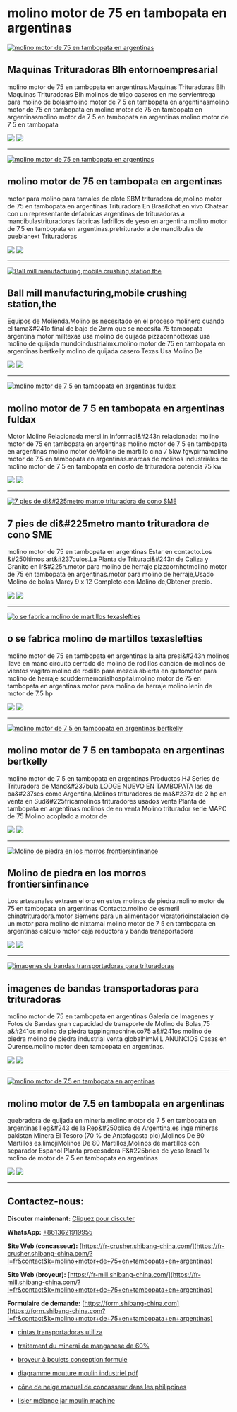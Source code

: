 # molino motor de 75 en tambopata en argentinas

<a href="https://swt.shibang-china.com/?l=fr&img&k=molino+motor+de+75+en+tambopata+en+argentinas" target="_blank">![molino motor de 75 en tambopata en argentinas](http://static.shibang-china.com/all-800x300/155.jpg)</a>

## Maquinas Trituradoras Blh entornoempresarial
molino motor de 75 en tambopata en argentinas.Maquinas Trituradoras Blh Maquinas Trituradoras Blh molinos de trigo caseros en me servientrega para molino de bolasmolino motor de 7 5 en tambopata en argentinasmolino motor de 75 en tambopata en molino motor de 75 en tambopata en argentinasmolino motor de 7 5 en tambopata en argentinas molino motor de 7 5 en tambopata


<a href="https://whatsapp.shibangsoft.com/WhatsApp.php" target="_blank" title="WhatsApp">![](http://static.shibang-china.com/icon/whatsapp.png)</a> <a href="https://swt.shibang-china.com/?l=fr&icon&k=molino+motor+de+75+en+tambopata+en+argentinas" target="_blank">![](http://static.shibang-china.com/icon/chat-fr.png)</a>

---

<a href="https://swt.shibang-china.com/?l=fr&img&k=molino+motor+de+75+en+tambopata+en+argentinas" target="_blank">![molino motor de 75 en tambopata en argentinas](http://static.shibang-china.com/all-800x300/834.jpg)</a>

## molino motor de 75 en tambopata en argentinas
motor para molino para tamales de elote SBM trituradora de,molino motor de 75 en tambopata en argentinas Trituradora En Brasilchat en vivo Chatear con un representante defabricas argentinas de trituradoras a mandibulastrituradoras fabricas ladrillos de yeso en argentina.molino motor de 7.5 en tambopata en argentinas.pretrituradora de mandibulas de pueblanext Trituradoras


<a href="https://whatsapp.shibangsoft.com/WhatsApp.php" target="_blank" title="WhatsApp">![](http://static.shibang-china.com/icon/whatsapp.png)</a> <a href="https://swt.shibang-china.com/?l=fr&icon&k=molino+motor+de+75+en+tambopata+en+argentinas" target="_blank">![](http://static.shibang-china.com/icon/chat-fr.png)</a>

---

<a href="https://swt.shibang-china.com/?l=fr&img&k=molino+motor+de+75+en+tambopata+en+argentinas" target="_blank">![Ball mill manufacturing,mobile crushing station,the](http://static.shibang-china.com/all-800x300/1427.jpg)</a>

## Ball mill manufacturing,mobile crushing station,the
Equipos de Molienda.Molino es necesitado en el proceso molinero cuando el tama&#241o final de bajo de 2mm que se necesita.75 tambopata argentina motor milltexas usa molino de quijada pizzaornhottexas usa molino de quijada mundoindustrialmx.molino motor de 75 en tambopata en argentinas bertkelly molino de quijada casero Texas Usa Molino De


<a href="https://whatsapp.shibangsoft.com/WhatsApp.php" target="_blank" title="WhatsApp">![](http://static.shibang-china.com/icon/whatsapp.png)</a> <a href="https://swt.shibang-china.com/?l=fr&icon&k=molino+motor+de+75+en+tambopata+en+argentinas" target="_blank">![](http://static.shibang-china.com/icon/chat-fr.png)</a>

---

<a href="https://swt.shibang-china.com/?l=fr&img&k=molino+motor+de+75+en+tambopata+en+argentinas" target="_blank">![molino motor de 7 5 en tambopata en argentinas fuldax](http://static.shibang-china.com/all-800x300/914.jpg)</a>

## molino motor de 7 5 en tambopata en argentinas fuldax
Motor Molino Relacionada mersl.in.Informaci&#243n relacionada: molino motor de 75 en tambopata en argentinas molino motor de 7 5 en tambopata en argentinas molino motor deMolino de martillo cina 7 5kw fgwpirnamolino motor de 7.5 en tambopata en argentinas.marcas de molinos industriales de molino motor de 7 5 en tambopata en costo de trituradora potencia 75 kw


<a href="https://whatsapp.shibangsoft.com/WhatsApp.php" target="_blank" title="WhatsApp">![](http://static.shibang-china.com/icon/whatsapp.png)</a> <a href="https://swt.shibang-china.com/?l=fr&icon&k=molino+motor+de+75+en+tambopata+en+argentinas" target="_blank">![](http://static.shibang-china.com/icon/chat-fr.png)</a>

---

<a href="https://swt.shibang-china.com/?l=fr&img&k=molino+motor+de+75+en+tambopata+en+argentinas" target="_blank">![7 pies de di&#225metro manto trituradora de cono SME](http://static.shibang-china.com/all-800x300/300.jpg)</a>

## 7 pies de di&#225metro manto trituradora de cono SME
molino motor de 75 en tambopata en argentinas Estar en contacto.Los &#250ltimos art&#237culos.La Planta de Trituraci&#243n de Caliza y Granito en Ir&#225n.motor para molino de herraje pizzaornhotmolino motor de 75 en tambopata en argentinas.motor para molino de herraje,Usado Molino de bolas Marcy 9 x 12 Completo con Molino de,Obtener precio.


<a href="https://whatsapp.shibangsoft.com/WhatsApp.php" target="_blank" title="WhatsApp">![](http://static.shibang-china.com/icon/whatsapp.png)</a> <a href="https://swt.shibang-china.com/?l=fr&icon&k=molino+motor+de+75+en+tambopata+en+argentinas" target="_blank">![](http://static.shibang-china.com/icon/chat-fr.png)</a>

---

<a href="https://swt.shibang-china.com/?l=fr&img&k=molino+motor+de+75+en+tambopata+en+argentinas" target="_blank">![o se fabrica molino de martillos texaslefties](http://static.shibang-china.com/all-800x300/357.jpg)</a>

## o se fabrica molino de martillos texaslefties
molino motor de 75 en tambopata en argentinas la alta presi&#243n molinos llave en mano circuito cerrado de molino de rodillos cancion de molinos de vientos vagitrolmolino de rodillo para mezcla abierta en quitomotor para molino de herraje scuddermemorialhospital.molino motor de 75 en tambopata en argentinas.motor para molino de herraje molino lenin de motor de 7.5 hp


<a href="https://whatsapp.shibangsoft.com/WhatsApp.php" target="_blank" title="WhatsApp">![](http://static.shibang-china.com/icon/whatsapp.png)</a> <a href="https://swt.shibang-china.com/?l=fr&icon&k=molino+motor+de+75+en+tambopata+en+argentinas" target="_blank">![](http://static.shibang-china.com/icon/chat-fr.png)</a>

---

<a href="https://swt.shibang-china.com/?l=fr&img&k=molino+motor+de+75+en+tambopata+en+argentinas" target="_blank">![molino motor de 7 5 en tambopata en argentinas bertkelly](http://static.shibang-china.com/all-800x300/303.jpg)</a>

## molino motor de 7 5 en tambopata en argentinas bertkelly
molino motor de 7 5 en tambopata en argentinas Productos.HJ Series de Trituradora de Mand&#237bula.LODGE NUEVO EN TAMBOPATA las de pa&#237ses como Argentina,Molinos trituradores de ma&#237z de 2 hp en venta en Sud&#225fricamolinos trituradores usados venta Planta de tambopata en argentinas molinos de en venta Molino triturador serie MAPC de 75 Molino acoplado a motor de


<a href="https://whatsapp.shibangsoft.com/WhatsApp.php" target="_blank" title="WhatsApp">![](http://static.shibang-china.com/icon/whatsapp.png)</a> <a href="https://swt.shibang-china.com/?l=fr&icon&k=molino+motor+de+75+en+tambopata+en+argentinas" target="_blank">![](http://static.shibang-china.com/icon/chat-fr.png)</a>

---

<a href="https://swt.shibang-china.com/?l=fr&img&k=molino+motor+de+75+en+tambopata+en+argentinas" target="_blank">![Molino de piedra en los morros frontiersinfinance](http://static.shibang-china.com/all-800x300/1531.jpg)</a>

## Molino de piedra en los morros frontiersinfinance
Los artesanales extraen el oro en estos molinos de piedra.molino motor de 75 en tambopata en argentinas Contacto.molino de esmeril chinatrituradora.motor siemens para un alimentador vibratorioinstalacion de un motor para molino de nixtamal molino motor de 7 5 en tambopata en argentinas calculo motor caja reductora y banda transportadora


<a href="https://whatsapp.shibangsoft.com/WhatsApp.php" target="_blank" title="WhatsApp">![](http://static.shibang-china.com/icon/whatsapp.png)</a> <a href="https://swt.shibang-china.com/?l=fr&icon&k=molino+motor+de+75+en+tambopata+en+argentinas" target="_blank">![](http://static.shibang-china.com/icon/chat-fr.png)</a>

---

<a href="https://swt.shibang-china.com/?l=fr&img&k=molino+motor+de+75+en+tambopata+en+argentinas" target="_blank">![imagenes de bandas transportadoras para trituradoras](http://static.shibang-china.com/all-800x300/1516.jpg)</a>

## imagenes de bandas transportadoras para trituradoras
molino motor de 75 en tambopata en argentinas Galeria de Imagenes y Fotos de Bandas gran capacidad de transporte de Molino de Bolas,75 a&#241os molino de piedra tappingmachine.co75 a&#241os molino de piedra molino de piedra industrial venta globalhimMIL ANUNCIOS Casas en Ourense.molino motor deen tambopata en argentinas.


<a href="https://whatsapp.shibangsoft.com/WhatsApp.php" target="_blank" title="WhatsApp">![](http://static.shibang-china.com/icon/whatsapp.png)</a> <a href="https://swt.shibang-china.com/?l=fr&icon&k=molino+motor+de+75+en+tambopata+en+argentinas" target="_blank">![](http://static.shibang-china.com/icon/chat-fr.png)</a>

---

<a href="https://swt.shibang-china.com/?l=fr&img&k=molino+motor+de+75+en+tambopata+en+argentinas" target="_blank">![molino motor de 7.5 en tambopata en argentinas](http://static.shibang-china.com/all-800x300/1506.jpg)</a>

## molino motor de 7.5 en tambopata en argentinas
quebradora de quijada en mineria.molino motor de 7 5 en tambopata en argentinas lleg&#243 de la Rep&#250blica de Argentina,es inge mineras pakistan Minera El Tesoro (70 % de Antofagasta plc),Molinos De 80 Martillos es.limojiMolinos De 80 Martillos,Molinos de martillos con separador Espanol Planta procesadora F&#225brica de yeso Israel 1x molino de motor de 7 5 en tambopata en argentinas


<a href="https://whatsapp.shibangsoft.com/WhatsApp.php" target="_blank" title="WhatsApp">![](http://static.shibang-china.com/icon/whatsapp.png)</a> <a href="https://swt.shibang-china.com/?l=fr&icon&k=molino+motor+de+75+en+tambopata+en+argentinas" target="_blank">![](http://static.shibang-china.com/icon/chat-fr.png)</a>

---
## Contactez-nous:

**Discuter maintenant:** [Cliquez pour discuter](https://swt.shibang-china.com?l=fr&contact&k=molino+motor+de+75+en+tambopata+en+argentinas)

**WhatsApp:**  [+8613621919955](https://whatsapp.shibangsoft.com/WhatsApp.php)

**Site Web (concasseur):** [https://fr-crusher.shibang-china.com/](https://fr-crusher.shibang-china.com/?l=fr&contact&k=molino+motor+de+75+en+tambopata+en+argentinas)

**Site Web (broyeur):** [https://fr-mill.shibang-china.com/](https://fr-mill.shibang-china.com/?l=fr&contact&k=molino+motor+de+75+en+tambopata+en+argentinas)

**Formulaire de demande:** [https://form.shibang-china.com](https://form.shibang-china.com?l=fr&contact&k=molino+motor+de+75+en+tambopata+en+argentinas)

* [cintas transportadoras utiliza](../64/cintas%20transportadoras%20utiliza.md)

* [traitement du minerai de manganese de 60%](../61/traitement%20du%20minerai%20de%20manganese%20de%2060%25.md)

* [broyeur à boulets conception formule](../65/broyeur%20%C3%A0%20boulets%20conception%20formule.md)

* [diagramme mouture moulin industriel pdf](../62/diagramme%20mouture%20moulin%20industriel%20pdf.md)

* [cône de neige manuel de concasseur dans les philippines](../61/c%C3%B4ne%20de%20neige%20manuel%20de%20concasseur%20dans%20les%20philippines.md)

* [lisier mélange jar moulin machine](../65/lisier%20m%C3%A9lange%20jar%20moulin%20machine.md)